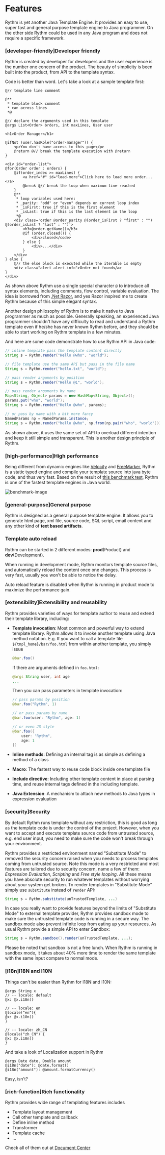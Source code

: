 # Features

Rythm is yet another Java Template Engine. It provides an easy to use, super fast and general purpose template engine to Java programmer. On the other side Rythm could be used in any Java program and does not require a specific framework.

### [developer-friendly]Developer friendly

Rythm is created by developer for developers and the user experience is the number one concern of the product. The beauty of simplicity is been built into the product, from API to the template syntax.

Code is better than word. Let's take a look at a sample template first:

```lang-html,fid-cc5533f277d64ed69678738f97b91227
@// template line comment

@**
 * template block comment 
 * can across lines
 *@

@// declare the arguments used in this template
@args List<Order> orders, int maxLines, User user

<h1>Order Manager</h1>

@ifNot (user.hasRole("order-manager")) {
    <p>You don't have access to this page</p>
    @return @// break the template execution with @return
}

<div id="order-list">
@for(Order order : orders) {
    @if(order_index >= maxLines) {
        <a href="#" id="load-more">Click here to load more order...</a>
        @break @// break the loop when maximum line reached
    }
    @**
     * loop variables used here: 
     * _parity: "odd" or "even" depends on current loop index
     * _isFirst: true if this is the first element
     * _isLast: true if this is the last element in the loop
     *@
    <div class='order @order_parity @(order_isFirst ? "first" : "") @(order_isLast ? "last" : "")'>
        <h3>@order.getName()</h3>
        @if (order.closed()) {
            <div>closed</code>
        } else {
            <div>...</div>
        }
    </div>
} else {
    @// the else block is executed while the iterable is empty
    <div class="alert alert-info">Order not found</a>
}
</div>
```

As shown above Rythm use a single special character `@` to introduce all syntax elements, including comments, flow control, variable evaluation. The idea is borrowed from [.Net Razor](http://weblogs.asp.net/scottgu/archive/2010/07/02/introducing-razor.aspx), and yes Razor inspired me to create Rythm because of this simple elegant syntax.

Another design philosophy of Rythm is to make it native to Java programmer as much as possible. Generally speaking, an experienced Java programmer shouldn't have any difficulty to read and understand a Rythm template even if he/she has never known Rythm before, and they should be able to start working on Rythm template in a few minutes.

And here are some code demonstrate how to use Rythm API in Java code:

```java
// inline template pass the template content directly
String s = Rythm.render("Hello @who", "world");

// file template use the same API but pass in the file name
String s = Rythm.render("hello.txt", "world");

// pass render arguments by position
String s = Rythm.render("Hello @1", "world");

// pass render arguments by name
Map<String, Object> params = new HashMap<String, Object>();
params.put("who", "world");
String s = Rythm.render("Hello @who", params);

// or pass by name with a bit more fancy
NamedParams np = NamedParams.instance;
String s = Rythm.render("hello @who", np.from(np.pair("who", "world")));
```

As shown above, it uses the same set of API to overload different intention and keep it still simple and transparent. This is another design principle of Rythm.

### [high-performance]High performance

Being different from dynamic engines like [Velocity](http://velocity.apache.org/) and [FreeMarker](http://freemarker.sourceforge.net/), Rythm is a static typed engine and compile your template source into java byte code, and thus very fast. Based on the result of [this benchmark test](https://github.com/greenlaw110/template-engine-benchmarks), Rythm is one of the fastest template engines in Java world.

![benchmark-image](../img/benchmark.png)

### [general-purpose]General purpose

Rythm is designed as a general purpose template engine. It allows you to generate html page, xml file, source code, SQL script, email content and any other kind of **text based artifacts**.

### Template auto reload

Rythm can be started in 2 different modes: **prod**(Product) and **dev**(Development). 

When running in development mode, Rythm monitors template source files, and automatically reload the content once one changes. This process is very fast, usually you won't be able to notice the delay. 

Auto reload feature is disabled when Rythm is running in product mode to maximize the performance gain.

### [extensibility]Extensibility and reusability

Rythm provides varieties of ways for template author to reuse and extend their template library, including:

* **Template invocation**: Most common and powerful way to extend template library. Rythm allows it to invoke another template using Java method notation. E.g. If you want to call a template file `${tmpl_home}/bar/foo.html` from within another template, you simply issue 

    ```java
    @bar.foo()
    ``` 

    If there are arguments defined in `foo.html`:

    ```java
    @args String user, int age
    ...
    ```
    
    Then you can pass parameters in template invocation:
    
    ```java
    // pass params by position
    @bar.foo("Rythm", 1)
    
    // or pass params by name
    @bar.foo(user: "Rythm", age: 1)
    
    // or even JS style
    @bar.foo({
        user: "Rythm",
        age: 1
    })
    ```
     
* **Inline methods**: Defining an internal tag is as simple as defining a method of a class
* **Macro**: The fastest way to reuse code block inside one template file
* **Include directive**: Including other template content in place at parsing time, and reuse internal tags defined in the including template.
* **Java Extension**: A mechanism to attach new methods to Java types in expression evaluation

### [security]Security

By default Rythm runs template without any restriction, this is good as long as the template code is under the control of the project. However, when you want to accept and execute template source code from untrusted source, e.g. end user input, you need to make sure the code won't break through your environment. 

Rythm provides a restricted environment named "Substitute Mode" to removed the security concern raised when you needs to process templates coming from untrusted source. Note this mode is a very restricted and most features are tailored due to security concern, name a few of them: _Expression Evaluation_, _Scripting_ and _Free style looping_. All these means you have absolute security to run whatever templates without worrying about your system get broken. To render templates in "Substitute Mode" simply use `substitute` instead of `render` API:

```java
String s = Rythm.substitute(unTrustedTemplate, ...)
```

In case you really want to provide features beyond the limits of "Substitute Mode" to external template provider, Rythm provides sandbox mode to make sure the untrusted template code is running in a secure way. The sandbox mode also prevent infinite loop from eating up your resources. As usual Rythm provide a simple API to enter Sandbox:

```java
String s = Rythm.sandbox().render(unTrustedTemplate, ...);
```
    
Please be noted that sandbox is not a free lunch. When Rythm is running in sandbox mode, it takes about 40% more time to render the same template with the same input compare to normal mode.   

### [i18n]I18N and I10N

Things can't be easier than Rythm for I18N and I10N:

```lang-java,fid-3ca5529f6e7e4643902dd1d75605e5ee
@args String x
// -- locale: default
@x: @x.i18n()

// -- locale: en
@locale("en"){
@x: @x.i18n()
}

// -- locale: zh_CN
@locale("zh_CN") {
@x: @x.i18n()
}
```

And take a look of Localization support in Rythm

```lang-java,fid-36d57d233c6a4db08e5eae631f7af4d1
@args Date date, Double amount
@i18n("date"): @date.format()
@i18n("amount"): @amount.formatCurrency()
```


Easy, isn't?
    
### [rich-function]Rich functionality

Rythm provides wide range of templating features includes

* Template layout management
* Call other template and callback
* Define inline method
* Transformer
* Template cache
* ... 

Check all of them out at [Document Center](index.md)
